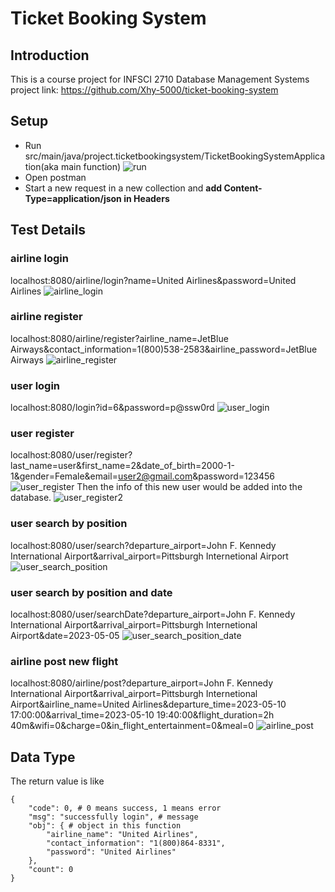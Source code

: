 # Ticket Booking System
## Introduction
This is a course project for INFSCI 2710 Database Management Systems
project link: https://github.com/Xhy-5000/ticket-booking-system

## Setup
- Run src/main/java/project.ticketbookingsystem/TicketBookingSystemApplication(aka main function)
![run](./src/main/resources/static/run.png)
- Open postman
- Start a new request in a new collection and **add Content-Type=application/json in Headers**

## Test Details
### airline login
localhost:8080/airline/login?name=United Airlines&password=United Airlines
![airline_login](./src/main/resources/static/airline_login.png)

### airline register
localhost:8080/airline/register?airline_name=JetBlue Airways&contact_information=1(800)538-2583&airline_password=JetBlue Airways
![airline_register](./src/main/resources/static/airline_register.png)

### user login
localhost:8080/login?id=6&password=p@ssw0rd
![user_login](./src/main/resources/static/user_login.png)

### user register
localhost:8080/user/register?last_name=user&first_name=2&date_of_birth=2000-1-1&gender=Female&email=user2@gmail.com&password=123456
![user_register](./src/main/resources/static/user_register.png)
Then the info of this new user would be added into the database.
![user_register2](./src/main/resources/static/user_register2.png)

### user search by position
localhost:8080/user/search?departure_airport=John F. Kennedy International Airport&arrival_airport=Pittsburgh Internetional Airport
![user_search_position](./src/main/resources/static/user_search_position.png)

### user search by position and date
localhost:8080/user/searchDate?departure_airport=John F. Kennedy International Airport&arrival_airport=Pittsburgh Internetional Airport&date=2023-05-05
![user_search_position_date](./src/main/resources/static/user_search_position_date.png)

### airline post new flight
localhost:8080/airline/post?departure_airport=John F. Kennedy International Airport&arrival_airport=Pittsburgh Internetional Airport&airline_name=United Airlines&departure_time=2023-05-10 17:00:00&arrival_time=2023-05-10 19:40:00&flight_duration=2h 40m&wifi=0&charge=0&in_flight_entertainment=0&meal=0
![airline_post](./src/main/resources/static/airline_post.png)

## Data Type
The return value is like 
```aidl
{
    "code": 0, # 0 means success, 1 means error
    "msg": "successfully login", # message
    "obj": { # object in this function
        "airline_name": "United Airlines",
        "contact_information": "1(800)864-8331",
        "password": "United Airlines"
    },
    "count": 0
}
```